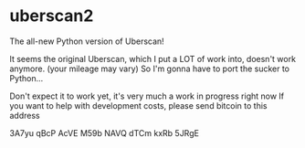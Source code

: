 # uberscan2
The all-new Python version of Uberscan!

It seems the original Uberscan, which I put a LOT of work into, doesn't work anymore. (your mileage may vary)
So I'm gonna have to port the sucker to Python...

Don't expect it to work yet, it's very much a work in progress right now
If you want to help with development costs, please send bitcoin to this address

3A7yu qBcP AcVE M59b NAVQ dTCm kxRb 5JRgE
